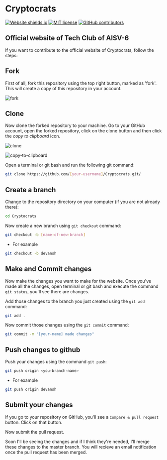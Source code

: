 # Cryptocrats

[![Website shields.io](https://img.shields.io/website-up-down-green-red/http/shields.io.svg)](http://shields.io/)
[![MIT license](https://img.shields.io/badge/License-MIT-blue.svg)](https://lbesson.mit-license.org/)
[![GitHub contributors](https://img.shields.io/github/contributors/Devansh3712/Cryptocrats.svg)](https://GitHub.com/Devansh3712/Cryptocrats/graphs/contributors/)


## Official website of Tech Club of AISV-6 


If you want to contribute to the official website of Cryptocrats, follow the steps:

## Fork

First of all, fork this repository using the top right button, marked as 'fork'. This will create a copy of this repository in your account.

![fork](https://user-images.githubusercontent.com/58616444/90328886-bcf1d600-dfbd-11ea-8d35-7d02edf89f3c.png)

## Clone

Now clone the forked repository to your machine. Go to your GitHub account, open the forked repository, click on the clone button and then click the *copy to clipboard* icon.

![clone](https://user-images.githubusercontent.com/58616444/90328893-d561f080-dfbd-11ea-89f8-caf7335cf113.png)

![copy-to-clipboard](https://user-images.githubusercontent.com/58616444/90328888-c8dd9800-dfbd-11ea-8818-492dbda5e5fc.png)

Open a terminal or git bash and run the following git command:

```bash
git clone https://github.com/[your-username]/Cryptocrats.git/
```

## Create a branch

Change to the repository directory on your computer (if you are not already there):

```bash
cd Cryptocrats
```

Now create a new branch using `git checkout` command:

```bash
git checkout -b [name-of-new-branch]
```


- For example

```bash
git checkout -b devansh
```

## Make and Commit changes

Now make the changes you want to make for the website. Once you've made all the changes, open terminal or git bash and execute the command `git status`, you'll see there are changes.

Add those changes to the branch you just created using the `git add` command:

```bash
git add .
```

Now commit those changes using the `git commit` command:

```bash
git commit -m "[your-name] made changes"
```

## Push changes to github

Push your changes using the command `git push`:

```bash
git push origin <you-branch-name>
```

- For example

```bash
git push origin devansh
```

## Submit your changes

If you go to your repository on GitHub, you'll see a `Compare & pull request` button. Click on that button.

Now submit the pull request.

Soon I'll be seeing the changes and if I think they're needed, I'll merge these changes to the master branch. You will recieve an email notification once the pull request has been merged.
